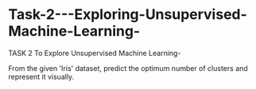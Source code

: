 # Task-2---Exploring-Unsupervised-Machine-Learning-
TASK 2
To Explore Unsupervised Machine Learning-

From the given 'Iris' dataset, predict the optimum number of clusters and represent it visually.
